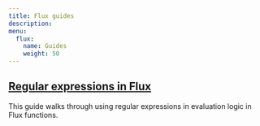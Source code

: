 ```yaml
---
title: Flux guides
description:
menu:
  flux:
    name: Guides
    weight: 50
---
```


## [Regular expressions in Flux](/flux/v0.7/guides/using-regex)
This guide walks through using regular expressions in evaluation logic in Flux functions.

